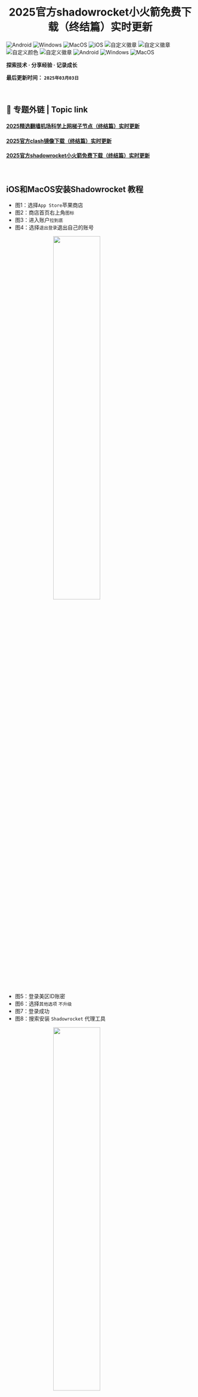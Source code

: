 <h1 align="center">2025官方shadowrocket小火箭免费下载（终结篇）实时更新</h1>

![Android](https://img.shields.io/badge/安卓-Android-brightgreen)
![Windows](https://img.shields.io/badge/微软-Windows-blue)
![MacOS](https://img.shields.io/badge/OS-MacOS-lightgrey)
![iOS](https://img.shields.io/badge/苹果-iOS-red)
![自定义徽章](https://img.shields.io/badge/linux-github-green)
![自定义徽章](https://img.shields.io/badge/网络-梯子-yellow)
![自定义颜色](https://img.shields.io/badge/科学-上网-orange)
![自定义徽章](https://img.shields.io/badge/图文-教程-purple)
![Android](https://img.shields.io/badge/美区-ID-brightgreen)
![Windows](https://img.shields.io/badge/clash-clashX-blue)
![MacOS](https://img.shields.io/badge/shadowrocket-小火箭-lightgrey)



**探索技术 · 分享经验 · 记录成长**

**最后更新时间： `2025年03月03日`**

<br>

## 📖 专题外链 | Topic link  
#### [2025精选翻墙机场科学上网梯子节点（终结篇）实时更新](https://github.com/wangzai69/vpn)
#### [2025官方clash镜像下载（终结篇）实时更新](https://github.com/wangzai69/clash)
#### [2025官方shadowrocket小火箭免费下载（终结篇）实时更新](https://github.com/wangzai69/shadowrocket)

<br>

## iOS和MacOS安装Shadowrocket 教程

- 图1：选择<code>App Store</code>苹果商店
- 图2：商店首页右上角<code>图标</code>
- 图3：进入账户<code>拉到底</code>
- 图4：选择<code>退出登录</code>退出自己的账号

<picture>
  <source media="(max-width: 768px)" srcset="https://github.com/wangzai69/shadowrocket/blob/main/images/1.jpg?raw=true" style="width: 100%;">
  <img src="https://github.com/wangzai69/shadowrocket/blob/main/images/1.jpg?raw=true" style="width: 50%; display: block; margin: auto;">
</picture>

<br><br><br>

- 图5：登录美区ID账密
- 图6：选择<code>其他选项</code> <code>不升级</code>
- 图7：登录成功
- 图8：搜索安装 <code>Shadowrocket</code> 代理工具

<picture>
  <source media="(max-width: 768px)" srcset="https://github.com/wangzai69/shadowrocket/blob/main/images/2.jpg?raw=true" style="width: 100%;">
  <img src="https://github.com/wangzai69/shadowrocket/blob/main/images/2.jpg?raw=true" style="width: 50%; display: block; margin: auto;">
</picture>

<br><br><br>

### 导出订阅


- 图1：在机场购买订阅后，首页选择<code>一键订阅</code>
- 图2：选择<code>导入到Shadowrocket</code>
- 图3：将自动跳转到Shadowrocket，开启代理开关时弹出对话框选<code>好</code>
- 图4：选择<code>允许</code>即可联网

<picture>
  <source media="(max-width: 768px)" srcset="https://github.com/wangzai69/shadowrocket/blob/main/images/3.jpg?raw=true" style="width: 100%;">
  <img src="https://github.com/wangzai69/shadowrocket/blob/main/images/3.jpg?raw=true" style="width: 50%; display: block; margin: auto;">
</picture>

<br>

##

<br>

### 📌 关于我 | About Me  
💻 **全栈开发者** / **技术爱好者** / **开源贡献者**  
🚀 关注前沿技术，致力于高效、优雅的代码实现  

<br>
<br>

### 📬 联系方式 | Contact  
📧 **Email**: [eitaanthony7@gmail.com](mailto:eitaanthony7@gmail.com)  
🐙 **GitHub**: [@wangzai69](https://github.com/wangzai69)  
🌐 **网站**: [https://github.com/wangzai69](https://github.com/wangzai69)  

📢 **如果你喜欢这个博客，请 ⭐Star 支持！**  

<br>
<br>


